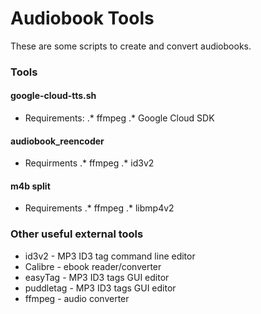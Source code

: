 # Audiobook Tools

These are some scripts to create and convert audiobooks.

### Tools

#### google-cloud-tts.sh
*	Requirements:
.*		ffmpeg
.*		Google Cloud SDK

#### audiobook_reencoder
* Requirments
.* ffmpeg
.* id3v2

#### m4b split
* Requirements
.* ffmpeg
.* libmp4v2

### Other useful external tools
* id3v2 - MP3 ID3 tag command line editor
* Calibre - ebook reader/converter
* easyTag - MP3 ID3 tags GUI editor
* puddletag - MP3 ID3 tags GUI editor
* ffmpeg - audio converter
